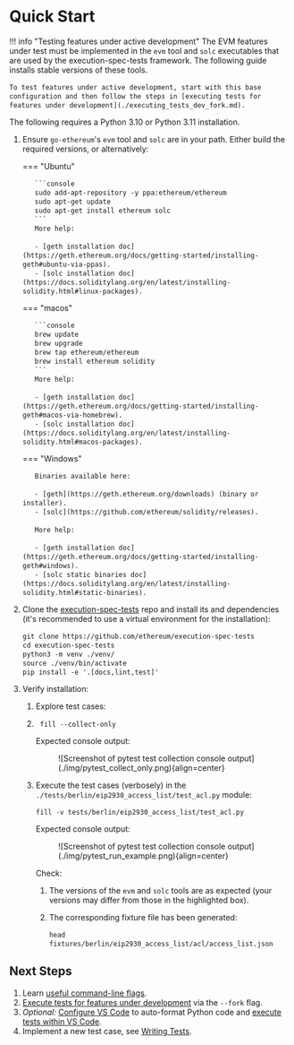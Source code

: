# Quick Start

!!! info "Testing features under active development"
    The EVM features under test must be implemented in the `evm` tool and `solc` executables that are used by the execution-spec-tests framework. The following guide installs stable versions of these tools.

    To test features under active development, start with this base configuration and then follow the steps in [executing tests for features under development](./executing_tests_dev_fork.md). 

The following requires a Python 3.10 or Python 3.11 installation.

1. Ensure `go-ethereum`'s `evm` tool and `solc` are in your path. Either build the required versions, or alternatively:

    === "Ubuntu"

          ```console
          sudo add-apt-repository -y ppa:ethereum/ethereum
          sudo apt-get update
          sudo apt-get install ethereum solc
          ```
          More help:

          - [geth installation doc](https://geth.ethereum.org/docs/getting-started/installing-geth#ubuntu-via-ppas).
          - [solc installation doc](https://docs.soliditylang.org/en/latest/installing-solidity.html#linux-packages).

    === "macos"

          ```console
          brew update
          brew upgrade
          brew tap ethereum/ethereum
          brew install ethereum solidity
          ```
          More help:

          - [geth installation doc](https://geth.ethereum.org/docs/getting-started/installing-geth#macos-via-homebrew).
          - [solc installation doc](https://docs.soliditylang.org/en/latest/installing-solidity.html#macos-packages).

    === "Windows"

          Binaries available here:

          - [geth](https://geth.ethereum.org/downloads) (binary or installer).
          - [solc](https://github.com/ethereum/solidity/releases).

          More help:

          - [geth installation doc](https://geth.ethereum.org/docs/getting-started/installing-geth#windows).
          - [solc static binaries doc](https://docs.soliditylang.org/en/latest/installing-solidity.html#static-binaries).

2. Clone the [execution-spec-tests](https://github.com/ethereum/execution-spec-tests) repo and install its and dependencies (it's recommended to use a virtual environment for the installation):

    ```console
    git clone https://github.com/ethereum/execution-spec-tests
    cd execution-spec-tests
    python3 -m venv ./venv/
    source ./venv/bin/activate
    pip install -e '.[docs,lint,test]'
    ```

3. Verify installation:
    1. Explore test cases:

    2. ```console
        fill --collect-only
        ```

       Expected console output:
       <figure markdown>  <!-- markdownlint-disable MD033 (MD033=no-inline-html) -->
         ![Screenshot of pytest test collection console output](./img/pytest_collect_only.png){align=center}
       </figure>
    3. Execute the test cases (verbosely) in the `./tests/berlin/eip2930_access_list/test_acl.py` module:

       ```console
       fill -v tests/berlin/eip2930_access_list/test_acl.py
       ```

       Expected console output:
       <figure markdown>  <!-- markdownlint-disable MD033 (MD033=no-inline-html) -->
        ![Screenshot of pytest test collection console output](./img/pytest_run_example.png){align=center}
       </figure>
       Check:

       1. The versions of the `evm` and `solc` tools are as expected (your versions may differ from those in the highlighted box).
       2. The corresponding fixture file has been generated:

          ```console
          head fixtures/berlin/eip2930_access_list/acl/access_list.json
          ```

## Next Steps

1. Learn [useful command-line flags](./executing_tests_command_line.md).
2. [Execute tests for features under development](./executing_tests_dev_fork.md) via the `--fork` flag.
3. _Optional:_ [Configure VS Code](./setup_vs_code.md) to auto-format Python code and [execute tests within VS Code](./executing_tests_vs_code.md#executing-and-debugging-test-cases).
4. Implement a new test case, see [Writing Tests](../writing_tests/index.md).
